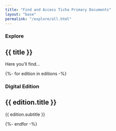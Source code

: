 ```yaml
---
title: "Find and Access Ticha Primary Documents"
layout: "base"
permalink: "/explore/all.html"
---
```


<section class="text-gray-600 body-font">
  <div class="lg:container px-5 py-24 mx-auto">
    <div class="flex flex-wrap w-full mb-20">
      <div class="lg:w-1/2 w-full mb-6 lg:mb-0">
        <h3 class="text-xs text-red-700 tracking-widest font-medium title-font mb-1 uppercase">Explore</h3>
        <h1 class="sm:text-3xl text-2xl font-medium title-font mb-2 text-gray-900">{{ title }}</h1>
        <div class="h-1 w-20 bg-red-700 rounded mt-4"></div>
      </div>
      <div class="lg:w-1/2 w-full">
        <p class="leading-relaxed text-gray-500 mb-2">Here you'll find...</p>
      </div>
    </div>
    <div class="container py-24 mx-auto">
      <div class="flex flex-wrap gap-12 justify-start">
        {%- for edition in editions -%}
        <div class="xl:w-1/6 lg:w-1/5 md:w-1/3 w-full transition duration-250 ease-in-out hover:scale-105">
          <a class="block relative h-48 rounded overflow-hidden">
            <img alt="" class="object-cover object-center w-full h-full block" src="https://dummyimage.com/420x260">
          </a>
          <div class="mt-4">
            <h3 class="text-red-700 text-xs tracking-widest title-font mb-1 uppercase">Digital Edition</h3>
            <h2 class="text-gray-900 title-font text-lg font-bold leading-tight">{{ edition.title }}</h2>
            <p class="mt-1 text-xs">{{ edition.subtitle }}</p>
          </div>
        </div>
        {%- endfor -%}
      </div>
    </div>
  </div>
</section>
